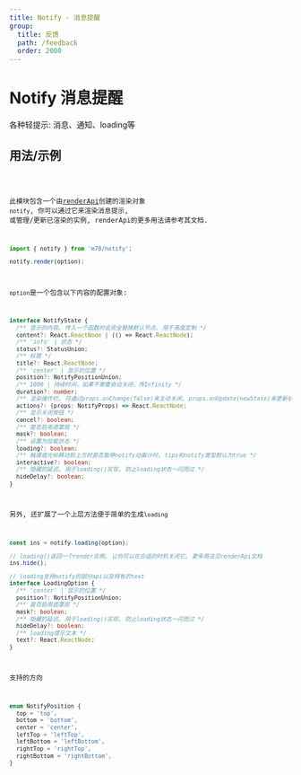 ```yaml
---
title: Notify - 消息提醒
group:
  title: 反馈
  path: /feedback
  order: 2000
---
```


# Notify 消息提醒

各种轻提示: 消息、通知、loading等


## 用法/示例

<code src="./demo.tsx" />



此模块包含一个由[renderApi](/docs/ecology/render-api)创建的渲染对象 `notify`, 你可以通过它来渲染消息提示, 或管理/更新已渲染的实例, renderApi的更多用法请参考其文档.

```ts
import { notify } from 'm78/notify';

notify.render(option);
```

`option`是一个包含以下内容的配置对象:

```ts
interface NotifyState {
  /** 显示的内容, 传入一个函数时会完全替换默认节点, 用于高度定制 */
  content?: React.ReactNode | (() => React.ReactNode);
  /** 'info' | 状态 */
  status?: StatusUnion;
  /** 标题 */
  title?: React.ReactNode;
  /** 'center' | 显示的位置 */
  position?: NotifyPositionUnion;
  /** 1000 | 持续时间，如果不需要自动关闭，传Infinity */
  duration?: number;
  /** 渲染操作栏, 可通过props.onChange(false)来主动关闭, props.onUpdate(newState)来更新状态 */
  actions?: (props: NotifyProps) => React.ReactNode;
  /** 显示关闭按钮 */
  cancel?: boolean;
  /** 是否启用遮罩层 */
  mask?: boolean;
  /** 设置为加载状态 */
  loading?: boolean;
  /** 触摸或光标移动到上方时是否暂停notify动画计时, tips和notify类型默认为true */
  interactive?: boolean;
  /** 隐藏的延迟, 用于loading()实现, 防止loading状态一闪而过 */
  hideDelay?: boolean;
}
```

另外, 还扩展了一个上层方法便于简单的生成`loading`

```ts
const ins = notify.loading(option);

// loading()返回一个render实例, 让你可以在合适的时机关闭它, 更多用法见renderApi文档
ins.hide();

// loading支持notify的部分api以及特有的text
interface LoadingOption {
  /** 'center' | 显示的位置 */
  position?: NotifyPositionUnion;
  /** 是否启用遮罩层 */
  mask?: boolean;
  /** 隐藏的延迟, 用于loading()实现, 防止loading状态一闪而过 */
  hideDelay?: boolean;
  /** loading提示文本 */
  text?: React.ReactNode;
}
```

支持的方向

```ts
enum NotifyPosition {
  top = 'top',
  bottom = 'bottom',
  center = 'center',
  leftTop = 'leftTop',
  leftBottom = 'leftBottom',
  rightTop = 'rightTop',
  rightBottom = 'rightBottom',
}
```
